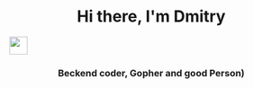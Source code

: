 <h1 align="center">Hi there, I'm Dmitry </h1>
<img src="https://github.com/blackcater/blackcater/raw/main/images/Hi.gif" height="32"/></h1>
<h3 align="center">Beckend coder, Gopher and good Person)</h3>
